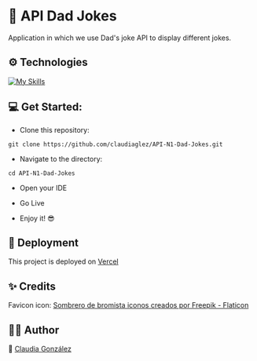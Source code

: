 # :clown_face: API Dad Jokes <br>

Application in which we use Dad's joke API to display different jokes.


## ⚙️ Technologies

[![My Skills](https://skillicons.dev/icons?i=html,css,js,vercel)](https://skillicons.dev)
<br>


## :computer: Get Started:

* Clone this repository:
```
git clone https://github.com/claudiaglez/API-N1-Dad-Jokes.git
```

* Navigate to the directory:
```
cd API-N1-Dad-Jokes
```

* Open your IDE 

* Go Live 

* Enjoy it! :sunglasses:

## :rocket: Deployment

This project is deployed on [Vercel](https://dadjokes-hazel.vercel.app//)

## :sparkles: Credits

Favicon icon: <a href="https://www.flaticon.es/iconos-gratis/sombrero-de-bromista" title="sombrero de bromista iconos">Sombrero de bromista iconos creados por Freepik - Flaticon</a>
  
## 👩‍💻 Author

:orange_heart: [Claudia González](https://www.linkedin.com/in/claudiaglezgarcia/)
